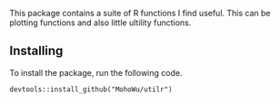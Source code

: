 This package contains a suite of R functions I find useful. This can be
plotting functions and also little ultility functions.

Installing
----------

To install the package, run the following code.

    devtools::install_github("MohoWu/utilr")
